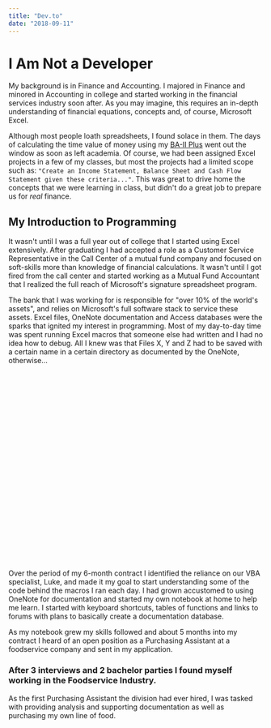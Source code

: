 ```yaml
---
title: "Dev.to"
date: "2018-09-11"
---
```


# I Am Not a Developer

My background is in Finance and Accounting. I majored in Finance and minored in Accounting in college and started working in the financial services industry soon after. As you may imagine, this requires an in-depth understanding of financial equations, concepts and, of course, Microsoft Excel.

Although most people loath spreadsheets, I found solace in them. The days of calculating the time value of money using my [BA-II Plus](https://sep.yimg.com/ay/pospaper-store/baiiplus-financial-calculator-10-digit-lcd-12.jpg) went out the window as soon as left academia. Of course, we had been assigned Excel projects in a few of my classes, but most the projects had a limited scope such as: `"Create an Income Statement, Balance Sheet and Cash Flow Statement given these criteria..."`. This was great to drive home the concepts that we were learning in class, but didn't do a great job to prepare us for _real_ finance.

## My Introduction to Programming

It wasn't until I was a full year out of college that I started using Excel extensively. After graduating I had accepted a role as a Customer Service Representative in the Call Center of a mutual fund company and focused on soft-skills more than knowledge of financial calculations. It wasn't until I got fired from the call center and started working as a Mutual Fund Accountant that I realized the full reach of Microsoft's signature spreadsheet program.

The bank that I was working for is responsible for "over 10% of the world's assets", and relies on Microsoft's full software stack to service these assets. Excel files, OneNote documentation and Access databases were the sparks that ignited my interest in programming. Most of my day-to-day time was spent running Excel macros that someone else had written and I had no idea how to debug. All I knew was that Files X, Y and Z had to be saved with a certain name in a certain directory as documented by the OneNote, otherwise...

<img style="min-height: 375px; max-width: 100%;" alt="" src="https://i.imgur.com/wWdmqMj.png" original-title="">

Over the period of my 6-month contract I identified the reliance on our VBA specialist, Luke, and made it my goal to start understanding some of the code behind the macros I ran each day. I had grown accustomed to using OneNote for documentation and started my own notebook at home to help me learn. I started with keyboard shortcuts, tables of functions and links to forums with plans to basically create a documentation database.

As my notebook grew my skills followed and about 5 months into my contract I heard of an open position as a Purchasing Assistant at a foodservice company and sent in my application.

### After 3 interviews and 2 bachelor parties I found myself working in the Foodservice Industry.

As the first Purchasing Assistant the division had ever hired, I was tasked with providing analysis and supporting documentation as well as purchasing my own line of food.
